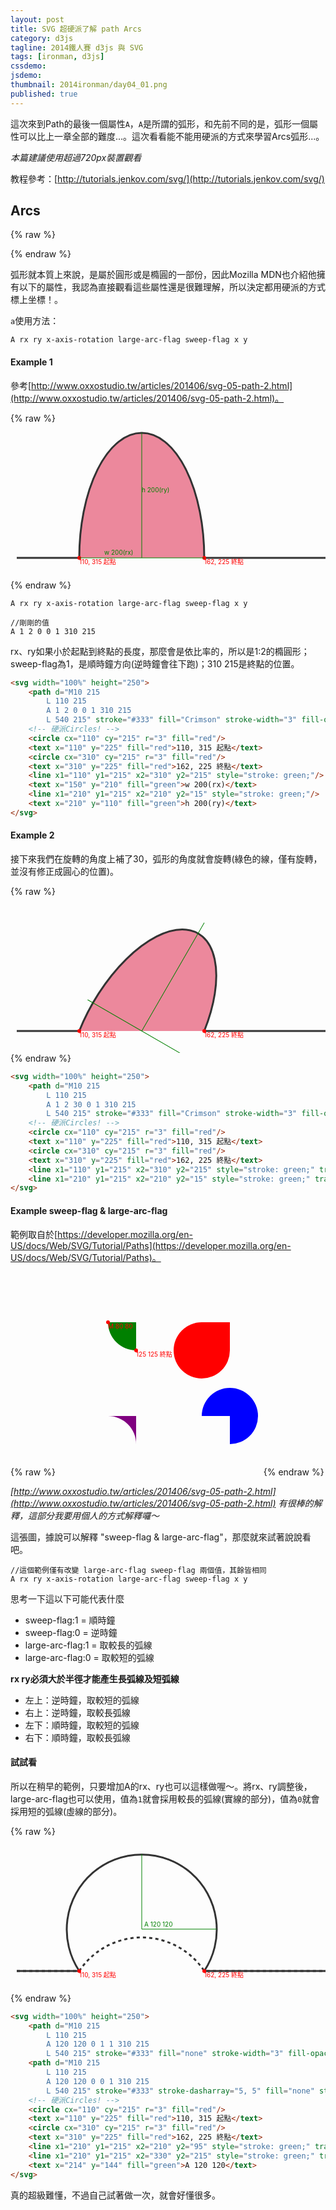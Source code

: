 ```yaml
---
layout: post
title: SVG 超硬派了解 path Arcs
category: d3js
tagline: 2014鐵人賽 d3js 與 SVG
tags: [ironman, d3js]
cssdemo:
jsdemo:
thumbnail: 2014ironman/day04_01.png
published: true
---
```



這次來到Path的最後一個屬性`A`，`A`是所謂的弧形，和先前不同的是，弧形一個屬性可以比上一章全部的難度...。這次看看能不能用硬派的方式來學習Arcs弧形...。

*本篇建議使用超過720px裝置觀看*

<!-- more -->

教程參考：[http://tutorials.jenkov.com/svg/](http://tutorials.jenkov.com/svg/)

## Arcs

{% raw %}
<style>
svg text{
	font-size: 10px;
}
</style>
{% endraw %}

弧形就本質上來說，是屬於圓形或是橢圓的一部份，因此Mozilla MDN也介紹他擁有以下的屬性，我認為直接觀看這些屬性還是很難理解，所以決定都用硬派的方式標上坐標！。

`a`使用方法：

	A rx ry x-axis-rotation large-arc-flag sweep-flag x y

#### Example 1

參考[http://www.oxxostudio.tw/articles/201406/svg-05-path-2.html](http://www.oxxostudio.tw/articles/201406/svg-05-path-2.html)。

{% raw %}
<svg width="100%" height="250">
	<path d="M10 215
		L 110 215
		A 1 2 0 0 1 310 215
		L 540 215" stroke="#333" fill="Crimson" stroke-width="3" fill-opacity="0.5"/>
	<!-- 硬派Circles! -->
	<circle cx="110" cy="215" r="3" fill="red"/>
	<text x="110" y="225" fill="red">110, 315 起點</text>
	<circle cx="310" cy="215" r="3" fill="red"/>
	<text x="310" y="225" fill="red">162, 225 終點</text>
	<line x1="110" y1="215" x2="310" y2="215" style="stroke: green;"/>
	<text x="150" y="210" fill="green">w 200(rx)</text>
	<line x1="210" y1="215" x2="210" y2="15" style="stroke: green;"/>
	<text x="210" y="110" fill="green">h 200(ry)</text>
</svg>
{% endraw %}

	A rx ry x-axis-rotation large-arc-flag sweep-flag x y

	//剛剛的值
	A 1 2 0 0 1 310 215

rx、ry如果小於起點到終點的長度，那麼會是依比率的，所以是1:2的橢圓形；sweep-flag為1，是順時鐘方向(逆時鐘會往下跑)；310 215是終點的位置。

```html
<svg width="100%" height="250">
	<path d="M10 215
		L 110 215
		A 1 2 0 0 1 310 215
		L 540 215" stroke="#333" fill="Crimson" stroke-width="3" fill-opacity="0.5"/>
	<!-- 硬派Circles! -->
	<circle cx="110" cy="215" r="3" fill="red"/>
	<text x="110" y="225" fill="red">110, 315 起點</text>
	<circle cx="310" cy="215" r="3" fill="red"/>
	<text x="310" y="225" fill="red">162, 225 終點</text>
	<line x1="110" y1="215" x2="310" y2="215" style="stroke: green;"/>
	<text x="150" y="210" fill="green">w 200(rx)</text>
	<line x1="210" y1="215" x2="210" y2="15" style="stroke: green;"/>
	<text x="210" y="110" fill="green">h 200(ry)</text>
</svg>
```

#### Example 2

接下來我們在旋轉的角度上補了30，弧形的角度就會旋轉(綠色的線，僅有旋轉，並沒有修正成圓心的位置)。

{% raw %}
<svg width="100%" height="250">
	<path d="M10 215
		L 110 215
		A 1 2 30 0 1 310 215
		L 540 215" stroke="#333" fill="Crimson" stroke-width="3" fill-opacity="0.5"/>
	<!-- 硬派Circles! -->
	<circle cx="110" cy="215" r="3" fill="red"/>
	<text x="110" y="225" fill="red">110, 315 起點</text>
	<circle cx="310" cy="215" r="3" fill="red"/>
	<text x="310" y="225" fill="red">162, 225 終點</text>
	<line x1="110" y1="215" x2="310" y2="215" style="stroke: green;" transform="rotate(30, 210, 215)"/>
	<line x1="210" y1="215" x2="210" y2="15" style="stroke: green;" transform="rotate(30, 210, 215)"/>
</svg>
{% endraw %}

```html
<svg width="100%" height="250">
	<path d="M10 215
		L 110 215
		A 1 2 30 0 1 310 215
		L 540 215" stroke="#333" fill="Crimson" stroke-width="3" fill-opacity="0.5"/>
	<!-- 硬派Circles! -->
	<circle cx="110" cy="215" r="3" fill="red"/>
	<text x="110" y="225" fill="red">110, 315 起點</text>
	<circle cx="310" cy="215" r="3" fill="red"/>
	<text x="310" y="225" fill="red">162, 225 終點</text>
	<line x1="110" y1="215" x2="310" y2="215" style="stroke: green;" transform="rotate(30, 210, 215)"/>
	<line x1="210" y1="215" x2="210" y2="15" style="stroke: green;" transform="rotate(30, 210, 215)"/>
</svg>
```

#### Example sweep-flag & large-arc-flag

範例取自於[https://developer.mozilla.org/en-US/docs/Web/SVG/Tutorial/Paths](https://developer.mozilla.org/en-US/docs/Web/SVG/Tutorial/Paths)。

{% raw %}
<svg width="325px" height="325px">
	<path d="M80 80
           A 45 45, 0, 0, 0, 125 125
           L 125 80 Z" fill="green"/>
	<path d="M230 80
           A 45 45, 0, 1, 0, 275 125
           L 275 80 Z" fill="red"/>
	<path d="M80 230
           A 45 45, 0, 0, 1, 125 275
           L 125 230 Z" fill="purple"/>
	<path d="M230 230
           A 45 45, 0, 1, 1, 275 275
           L 275 230 Z" fill="blue"/>
    <circle cx="80" cy="80" r="3" fill="red"/>
    <text x="80" y="90" fill="red">M 80 80</text>
    <circle cx="125" cy="125" r="3" fill="red"/>
    <text x="125" y="135" fill="red">125 125 終點</text>
</svg>
{% endraw %}

*[http://www.oxxostudio.tw/articles/201406/svg-05-path-2.html](http://www.oxxostudio.tw/articles/201406/svg-05-path-2.html) 有很棒的解釋，這部分我要用個人的方式解釋囉～*

這張圖，據說可以解釋 "sweep-flag & large-arc-flag"，那麼就來試著說說看吧。

	//這個範例僅有改變 large-arc-flag sweep-flag 兩個值，其餘皆相同
 	A rx ry x-axis-rotation large-arc-flag sweep-flag x y

思考一下這以下可能代表什麼

- sweep-flag:1 = 順時鐘
- sweep-flag:0 = 逆時鐘
- large-arc-flag:1 = 取較長的弧線
- large-arc-flag:0 = 取較短的弧線

**rx ry必須大於半徑才能產生長弧線及短弧線**



- 左上：逆時鐘，取較短的弧線
- 右上：逆時鐘，取較長弧線
- 左下：順時鐘，取較短的弧線
- 右下：順時鐘，取較長弧線

#### 試試看

所以在稍早的範例，只要增加A的rx、ry也可以這樣做喔～。將rx、ry調整後，large-arc-flag也可以使用，值為`1`就會採用較長的弧線(實線的部分)，值為`0`就會採用短的弧線(虛線的部分)。

{% raw %}
<svg width="100%" height="250">
	<path d="M10 215
		L 110 215
		A 120 120 0 1 1 310 215
		L 540 215" stroke="#333" fill="none" stroke-width="3" fill-opacity="0.5"/>
	<path d="M10 215
		L 110 215
		A 120 120 0 0 1 310 215
		L 540 215" stroke="#333" stroke-dasharray="5, 5" fill="none" stroke-width="3" fill-opacity="0.5"/>
	<!-- 硬派Circles! -->
	<circle cx="110" cy="215" r="3" fill="red"/>
	<text x="110" y="225" fill="red">110, 315 起點</text>
	<circle cx="310" cy="215" r="3" fill="red"/>
	<text x="310" y="225" fill="red">162, 225 終點</text>
	<line x1="210" y1="215" x2="210" y2="95" style="stroke: green;" transform="translate(0 -67)"/>
	<line x1="210" y1="215" x2="330" y2="215" style="stroke: green;" transform="translate(0 -67)"/>
	<text x="214" y="144" fill="green">A 120 120</text>
</svg>
{% endraw %}

```html
<svg width="100%" height="250">
	<path d="M10 215
		L 110 215
		A 120 120 0 1 1 310 215
		L 540 215" stroke="#333" fill="none" stroke-width="3" fill-opacity="0.5"/>
	<path d="M10 215
		L 110 215
		A 120 120 0 0 1 310 215
		L 540 215" stroke="#333" stroke-dasharray="5, 5" fill="none" stroke-width="3" fill-opacity="0.5"/>
	<!-- 硬派Circles! -->
	<circle cx="110" cy="215" r="3" fill="red"/>
	<text x="110" y="225" fill="red">110, 315 起點</text>
	<circle cx="310" cy="215" r="3" fill="red"/>
	<text x="310" y="225" fill="red">162, 225 終點</text>
	<line x1="210" y1="215" x2="210" y2="95" style="stroke: green;" transform="translate(0 -67)"/>
	<line x1="210" y1="215" x2="330" y2="215" style="stroke: green;" transform="translate(0 -67)"/>
	<text x="214" y="144" fill="green">A 120 120</text>
</svg>
```

真的超級難懂，不過自己試著做一次，就會好懂很多。
